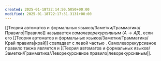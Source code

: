 ```yaml
---
created: 2025-01-18T22:14:50.5050+00:00
modified: 2025-01-18T22:17:31.3131+00:00
---
```

[[Теория автоматов и формальных языков/Заметки/Грамматика/Правило|Правило]] называется *самолеворекурсивным* ($A \rightarrow A\beta$), если его [[Теория автоматов и формальных языков/Заметки/Грамматика/Край правила|край]] совпадает с левой частью . Самолеворекурсивное правило также является и [[Теория автоматов и формальных языков/Заметки/Грамматика/Леворекурсивное правило|леворекурсивным]].